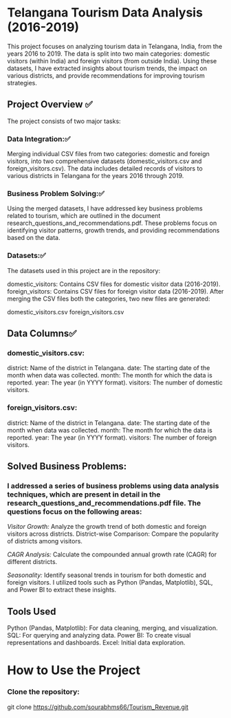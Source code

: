 # Telangana Tourism Data Analysis (2016-2019)
This project focuses on analyzing tourism data in Telangana, India, from the years 2016 to 2019. The data is split into two main categories: domestic visitors (within India) and foreign visitors (from outside India). Using these datasets, I have extracted insights about tourism trends, the impact on various districts, and provide recommendations for improving tourism strategies.

## Project Overview ✅
The project consists of two major tasks:

### Data Integration:✅

Merging individual CSV files from two categories: domestic and foreign visitors, into two comprehensive datasets (domestic_visitors.csv and foreign_visitors.csv).
The data includes detailed records of visitors to various districts in Telangana for the years 2016 through 2019.

### Business Problem Solving:✅

Using the merged datasets, I have addressed key business problems related to tourism, which are outlined in the document research_questions_and_recommendations.pdf.
These problems focus on identifying visitor patterns, growth trends, and providing recommendations based on the data.

### Datasets:✅
The datasets used in this project are in the repository:

domestic_visitors: Contains CSV files for domestic visitor data (2016-2019).
foreign_visitors: Contains CSV files for foreign visitor data (2016-2019).
After merging the CSV files both the categories, two new files are generated:

domestic_visitors.csv
foreign_visitors.csv

## Data Columns✅

### domestic_visitors.csv:
district: Name of the district in Telangana.
date: The starting date of the month when data was collected.
month: The month for which the data is reported.
year: The year (in YYYY format).
visitors: The number of domestic visitors.

### foreign_visitors.csv:
district: Name of the district in Telangana.
date: The starting date of the month when data was collected.
month: The month for which the data is reported.
year: The year (in YYYY format).
visitors: The number of foreign visitors.

## Solved Business Problems:

### I addressed a series of business problems using data analysis techniques, which are present in detail in the research_questions_and_recommendations.pdf file. The questions focus on the following areas:

*Visitor Growth:* Analyze the growth trend of both domestic and foreign visitors across districts.
District-wise Comparison: Compare the popularity of districts among visitors.

*CAGR Analysis:* Calculate the compounded annual growth rate (CAGR) for different districts.

*Seasonality:* Identify seasonal trends in tourism for both domestic and foreign visitors.
I utilized tools such as Python (Pandas, Matplotlib), SQL, and Power BI to extract these insights.

## Tools Used
Python (Pandas, Matplotlib): For data cleaning, merging, and visualization.
SQL: For querying and analyzing data.
Power BI: To create visual representations and dashboards.
Excel: Initial data exploration.

# How to Use the Project

### Clone the repository:
git clone https://github.com/sourabhms66/Tourism_Revenue.git
